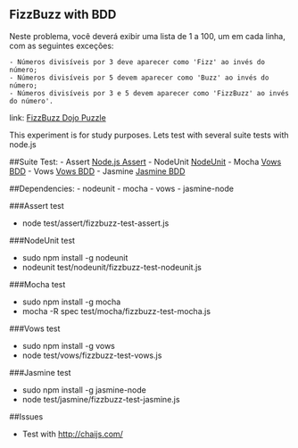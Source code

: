 FizzBuzz with BDD
---------------

Neste problema, você deverá exibir uma lista de 1 a 100, um em cada linha, com as seguintes exceções:

	- Números divisíveis por 3 deve aparecer como 'Fizz' ao invés do número;
	- Números divisíveis por 5 devem aparecer como 'Buzz' ao invés do número;
	- Números divisíveis por 3 e 5 devem aparecer como 'FizzBuzz' ao invés do número'.


link: [FizzBuzz Dojo Puzzle](http://dojopuzzles.com/problemas/exibe/fizzbuzz/ "FizzBuzz Dojo Puzzle")


This experiment is for study purposes. Lets test with several suite tests with node.js


##Suite Test:
	- Assert [Node.js Assert](http://nodejs.org/docs/v0.3.1/api/assert.html "Node.js Assert")
	- NodeUnit [NodeUnit](http://nodejs.org/docs/v0.3.1/api/assert.html "NodeUnit")
	- Mocha [Vows BDD](https://github.com/visionmedia/mocha "Mocha BDD")
	- Vows [Vows BDD](http://vowsjs.org/ "Vows BDD")
	- Jasmine [Jasmine BDD](https://github.com/pivotal/jasmine/wiki "Jasmine BDD")


##Dependencies:
	- nodeunit
	- mocha
	- vows
	- jasmine-node

###Assert test
- node test/assert/fizzbuzz-test-assert.js

###NodeUnit test
- sudo npm install -g nodeunit
- nodeunit test/nodeunit/fizzbuzz-test-nodeunit.js 

###Mocha test
- sudo npm install -g mocha
- mocha -R spec test/mocha/fizzbuzz-test-mocha.js 

###Vows test
- sudo npm install -g vows
- node test/vows/fizzbuzz-test-vows.js

###Jasmine test
- sudo npm install -g jasmine-node
- node test/jasmine/fizzbuzz-test-jasmine.js
 

##Issues
- Test with http://chaijs.com/

